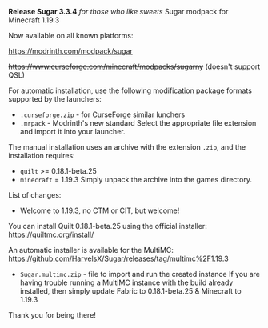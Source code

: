**Release Sugar 3.3.4**
_for those who like sweets_
Sugar modpack for Minecraft 1.19.3

Now available on all known platforms:

https://modrinth.com/modpack/sugar

~~https://www.curseforge.com/minecraft/modpacks/sugarny~~ (doesn't support QSL)

For automatic installation, use the following modification package formats supported by the launchers:
+ `.curseforge.zip` - for CurseForge similar lunchers
+ `.mrpack` - Modrinth's new standard
Select the appropriate file extension and import it into your launcher.

The manual installation uses an archive with the extension `.zip`, and the installation requires:
+ `quilt` >= 0.18.1-beta.25
+ `minecraft` = 1.19.3
Simply unpack the archive into the games directory.

List of changes:
+ Welcome to 1.19.3, no CTM or CIT, but welcome!

You can install Quilt 0.18.1-beta.25 using the official installer: 
https://quiltmc.org/install/

An automatic installer is available for the MultiMC:
https://github.com/HarvelsX/Sugar/releases/tag/multimc%2F1.19.3
+ `Sugar.multimc.zip` -  file to import and run the created instance
If you are having trouble running a MultiMC instance with the build already installed,
then simply update Fabric to 0.18.1-beta.25 & Minecraft to 1.19.3

Thank you for being there!